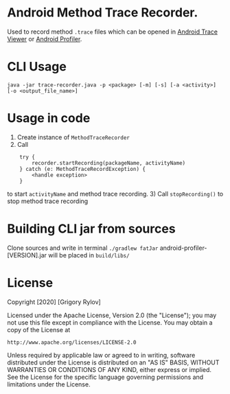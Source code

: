 # Android Method Trace Recorder.

Used to record method `.trace` files which can be opened in [Android Trace Viewer](https://github.com/Grigory-Rylov/android-trace-viewer) or [Android Profiler](https://developer.android.com/studio/profile/android-profiler).


# CLI Usage

```
java -jar trace-recorder.java -p <package> [-m] [-s] [-a <activity>] [-o <output_file_name>]

```

# Usage in code

1) Create instance of `MethodTraceRecorder`
2) Call 
```
    try {
        recorder.startRecording(packageName, activityName)
    } catch (e: MethodTraceRecordException) {
        <handle exception>
    }
``` 
to start `activityName` and method trace recording.
3) Call `stopRecording()` to stop method trace recording


# Building CLI jar from sources
Clone sources and write in terminal `./gradlew fatJar` 
android-profiler-[VERSION].jar will be placed in `build/libs/`

# License
Copyright [2020] [Grigory Rylov]

Licensed under the Apache License, Version 2.0 (the "License");
you may not use this file except in compliance with the License.
You may obtain a copy of the License at

    http://www.apache.org/licenses/LICENSE-2.0

Unless required by applicable law or agreed to in writing, software
distributed under the License is distributed on an "AS IS" BASIS,
WITHOUT WARRANTIES OR CONDITIONS OF ANY KIND, either express or implied.
See the License for the specific language governing permissions and
limitations under the License.
